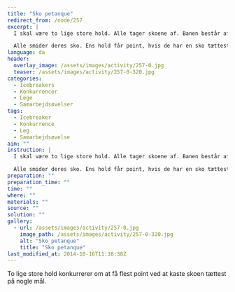 ```yaml
---
title: "Sko petanque"
redirect_from: /node/257
excerpt: |
  I skal være to lige store hold. Alle tager skoene af. Banen består af fire rækker kegler. I rækken tættest på er der fire kegler. I rækken længst væk er der en kegle. Keglerne er opstillet som en pyramide. Jo længere væk rækken af kegler er, desto flere point giver keglerne. Rækken tættest på giver 5 point. Rækken længst væk giver 20 point.

  Alle smider deres sko. Ens hold får point, hvis de har en sko tættest på en kegle. En sko kan sagtens være tættest på flere kegler.
language: da
header:
  overlay_image: /assets/images/activity/257-0.jpg
  teaser: /assets/images/activity/257-0-320.jpg
categories:
  - Icebreakers
  - Konkurrencer
  - Lege
  - Samarbejdsøvelser
tags:
  - Icebreaker
  - Konkurrence
  - Leg
  - Samarbejdsøvelse
aim: ""
instruction: |
  I skal være to lige store hold. Alle tager skoene af. Banen består af fire rækker kegler. I rækken tættest på er der fire kegler. I rækken længst væk er der en kegle. Keglerne er opstillet som en pyramide. Jo længere væk rækken af kegler er, desto flere point giver keglerne. Rækken tættest på giver 5 point. Rækken længst væk giver 20 point.

  Alle smider deres sko. Ens hold får point, hvis de har en sko tættest på en kegle. En sko kan sagtens være tættest på flere kegler.
preparation: ""
preparation_time: ""
time: ""
where: ""
materials: ""
source: ""
solution: ""
gallery:
  - url: /assets/images/activity/257-0.jpg
    image_path: /assets/images/activity/257-0-320.jpg
    alt: "Sko petanque"
    title: "Sko petanque"
last_modified_at: 2014-10-16T11:38:38Z
---
```

To lige store hold konkurrerer om at få flest point ved at kaste skoen tættest på nogle mål.
